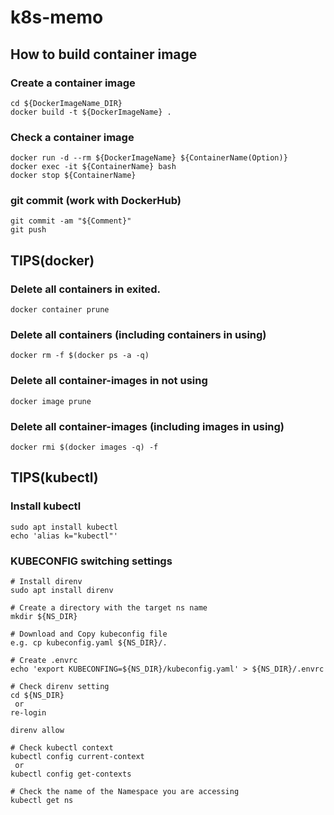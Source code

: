 # k8s-memo

## How to build container image

### Create a container image
```
cd ${DockerImageName_DIR}
docker build -t ${DockerImageName} .
```

### Check a container image
```
docker run -d --rm ${DockerImageName} ${ContainerName(Option)} 
docker exec -it ${ContainerName} bash
docker stop ${ContainerName}
```

### git commit (work with DockerHub)
```
git commit -am "${Comment}"
git push
```

## TIPS(docker)

### Delete all containers in exited.
```
docker container prune
```

### Delete all containers (including containers in using)
```
docker rm -f $(docker ps -a -q)
```

### Delete all container-images in not using
```
docker image prune
```

### Delete all container-images (including images in using)
```
docker rmi $(docker images -q) -f
```

## TIPS(kubectl)
### Install kubectl
```
sudo apt install kubectl
echo 'alias k="kubectl"'
```

### KUBECONFIG switching settings
```
# Install direnv
sudo apt install direnv

# Create a directory with the target ns name
mkdir ${NS_DIR}

# Download and Copy kubeconfig file
e.g. cp kubeconfig.yaml ${NS_DIR}/.

# Create .envrc
echo 'export KUBECONFING=${NS_DIR}/kubeconfig.yaml' > ${NS_DIR}/.envrc

# Check direnv setting
cd ${NS_DIR}
 or
re-login

direnv allow

# Check kubectl context
kubectl config current-context
 or
kubectl config get-contexts

# Check the name of the Namespace you are accessing
kubectl get ns
```

